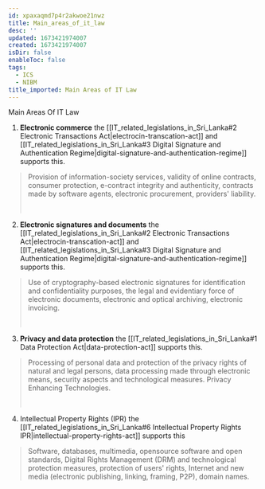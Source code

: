 ```yaml
---
id: xpaxaqmd7p4r2akwoe21nwz
title: Main_areas_of_it_law
desc: ''
updated: 1673421974007
created: 1673421974007
isDir: false
enableToc: false
tags:
  - ICS
  - NIBM
title_imported: Main Areas of IT Law
---
```


Main Areas Of IT Law

1.  **Electronic commerce** the  [[IT_related_legislations_in_Sri_Lanka#2 Electronic Transactions Act|electrocin-transcation-act]]  and  [[IT_related_legislations_in_Sri_Lanka#3 Digital Signature and Authentication Regime|digital-signature-and-authentication-regime]] supports this.

> Provision of information-society services, validity of online contracts, consumer protection, e-contract integrity and authenticity, contracts made by software agents, electronic procurement, providers' liability.
>
>  

2.  **Electronic signatures and documents** the  [[IT_related_legislations_in_Sri_Lanka#2 Electronic Transactions Act|electrocin-transcation-act]]  and  [[IT_related_legislations_in_Sri_Lanka#3 Digital Signature and Authentication Regime|digital-signature-and-authentication-regime]] supports this.

> Use of cryptography-based electronic signatures for identification and confidentiality purposes, the legal and evidentiary force of electronic documents, electronic and optical archiving, electronic invoicing.
>
>  

3.  **Privacy and data protection**  the [[IT_related_legislations_in_Sri_Lanka#1 Data Protection Act|data-protection-act]] supports this.

> Processing of personal data and protection of the privacy rights of natural and legal persons, data processing made through electronic means, security aspects and technological measures. Privacy Enhancing Technologies.
>
>  

4.  Intellectual Property Rights (IPR) the [[IT_related_legislations_in_Sri_Lanka#6 Intellectual Property Rights IPR|intellectual-property-rights-act]] supports this

> Software, databases, multimedia, opensource software and open standards, Digital Rights Management (DRM) and technological protection measures, protection of users' rights, Internet and new media (electronic publishing, linking, framing, P2P), domain names.
